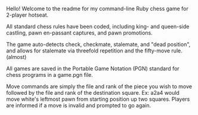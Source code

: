 Hello! Welcome to the readme for my command-line Ruby chess game for 2-player hotseat.

All standard chess rules have been coded, including king- and queen-side castling, pawn en-passant captures, and pawn promotions.

The game auto-detects check, checkmate, stalemate, and "dead position", and allows for stalemate via threefold repetition and the fifty-move rule. (almost)

All games are saved in the Portable Game Notation (PGN) standard for chess programs in a game.pgn file.

Move commands are simply the file and rank of the piece you wish to move followed by the file and rank of the destination square. Ex: a2a4 would move white's leftmost pawn from starting position up two squares. Players are informed if a move is invalid and prompted to go again.
